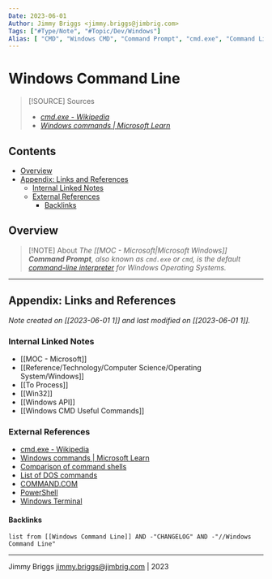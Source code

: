 ```yaml
---
Date: 2023-06-01
Author: Jimmy Briggs <jimmy.briggs@jimbrig.com>
Tags: ["#Type/Note", "#Topic/Dev/Windows"]
Alias: [ "CMD", "Windows CMD", "Command Prompt", "cmd.exe", "Command Line Interpreter", "Command Processor Shell", "DOS Batch", "Win32 Console" ]
---
```


# Windows Command Line

> [!SOURCE] Sources
> - *[cmd.exe - Wikipedia](https://en.wikipedia.org/wiki/Cmd.exe)*
> - *[Windows commands | Microsoft Learn](https://learn.microsoft.com/en-us/windows-server/administration/windows-commands/windows-commands)*

## Contents

- [Overview](#overview)
- [Appendix: Links and References](#appendix-links-and-references)
	- [Internal Linked Notes](#internal-linked-notes)
	- [External References](#external-references)
		- [Backlinks](#backlinks)

## Overview

> [!NOTE] About
> *The [[MOC - Microsoft|Microsoft Windows]] **Command Prompt**, also known as `cmd.exe` or `cmd`, is the default  [command-line interpreter](https://en.wikipedia.org/wiki/Command-line_interpreter) for Windows Operating Systems.*




***

## Appendix: Links and References

*Note created on [[2023-06-01 1]] and last modified on [[2023-06-01 1]].*

### Internal Linked Notes

- [[MOC - Microsoft]]
- [[Reference/Technology/Computer Science/Operating System/Windows]]
- [[To Process]]
- [[Win32]]
- [[Windows API]]
- [[Windows CMD Useful Commands]]

### External References

- [cmd.exe - Wikipedia](https://en.wikipedia.org/wiki/Cmd.exe)
- [Windows commands | Microsoft Learn](https://learn.microsoft.com/en-us/windows-server/administration/windows-commands/windows-commands)
- [Comparison of command shells](https://en.wikipedia.org/wiki/Comparison_of_command_shells "Comparison of command shells")
- [List of DOS commands](https://en.wikipedia.org/wiki/List_of_DOS_commands "List of DOS commands")
- [COMMAND.COM](https://en.wikipedia.org/wiki/COMMAND.COM "COMMAND.COM")
- [PowerShell](https://en.wikipedia.org/wiki/PowerShell "PowerShell")
- [Windows Terminal](https://en.wikipedia.org/wiki/Windows_Terminal "Windows Terminal")

#### Backlinks

```dataview
list from [[Windows Command Line]] AND -"CHANGELOG" AND -"//Windows Command Line"
```


***

Jimmy Briggs <jimmy.briggs@jimbrig.com> | 2023


